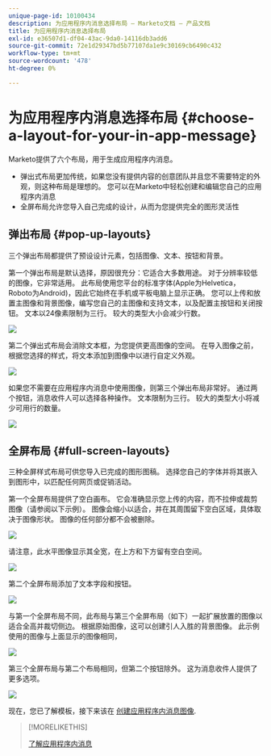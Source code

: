 ```yaml
---
unique-page-id: 10100434
description: 为应用程序内消息选择布局 — Marketo文档 — 产品文档
title: 为应用程序内消息选择布局
exl-id: e36507d1-df04-43ac-9da0-14116db3add6
source-git-commit: 72e1d29347bd5b77107da1e9c30169cb6490c432
workflow-type: tm+mt
source-wordcount: '478'
ht-degree: 0%

---
```


# 为应用程序内消息选择布局 {#choose-a-layout-for-your-in-app-message}

Marketo提供了六个布局，用于生成应用程序内消息。

* 弹出式布局更加传统，如果您没有提供内容的创意团队并且您不需要特定的外观，则这种布局是理想的。 您可以在Marketo中轻松创建和编辑您自己的应用程序内消息
* 全屏布局允许您导入自己完成的设计，从而为您提供完全的图形灵活性

## 弹出布局 {#pop-up-layouts}

三个弹出布局都提供了预设设计元素，包括图像、文本、按钮和背景。

第一个弹出布局是默认选择，原因很充分：它适合大多数用途。 对于分辨率较低的图像，它非常适用。 此布局使用您平台的标准字体(Apple为Helvetica，Roboto为Android)，因此它始终在手机或平板电脑上显示正确。 您可以上传和放置主图像和背景图像，编写您自己的主图像和支持文本，以及配置主按钮和关闭按钮。 文本以24像素限制为三行。 较大的类型大小会减少行数。

![](assets/image2016-5-9-13-3a3-3a48.png)

第二个弹出式布局会消除文本框，为您提供更高图像的空间。 在导入图像之前，根据您选择的样式，将文本添加到图像中以进行自定义外观。

![](assets/image2016-5-9-13-3a4-3a43.png)

如果您不需要在应用程序内消息中使用图像，则第三个弹出布局非常好。 通过两个按钮，消息收件人可以选择各种操作。 文本限制为三行。 较大的类型大小将减少可用行的数量。

![](assets/image2016-5-9-13-3a7-3a33.png)

## 全屏布局 {#full-screen-layouts}

三种全屏样式布局可供您导入已完成的图形图稿。 选择您自己的字体并将其嵌入到图形中，以匹配任何网页或促销活动。

第一个全屏布局提供了空白画布。 它会准确显示您上传的内容，而不拉伸或裁剪图像（请参阅以下示例）。 图像会缩小以适合，并在其周围留下空白区域，具体取决于图像形状。 图像的任何部分都不会被删除。

![](assets/image2016-5-9-13-3a9-3a26.png)

请注意，此水平图像显示其全宽，在上方和下方留有空白空间。

![](assets/image2016-5-9-13-3a29-3a46.png)

第二个全屏布局添加了文本字段和按钮。

![](assets/image2016-5-9-13-3a10-3a27.png)

与第一个全屏布局不同，此布局与第三个全屏布局（如下）一起扩展放置的图像以适合全高并裁切侧边。 根据原始图像，这可以创建引人入胜的背景图像。 此示例使用的图像与上面显示的图像相同，

![](assets/image2016-5-9-14-3a0-3a36.png)

第三个全屏布局与第二个布局相同，但第二个按钮除外。 这为消息收件人提供了更多选项。

![](assets/image2016-5-9-13-3a11-3a35.png)

现在，您已了解模板，接下来该在 [创建应用程序内消息图像](/help/marketo/product-docs/mobile-marketing/in-app-messages/creating-in-app-messages/add-in-app-message-images.md).

>[!MORELIKETHIS]
>
>[了解应用程序内消息](/help/marketo/product-docs/mobile-marketing/in-app-messages/understanding-in-app-messages.md)
